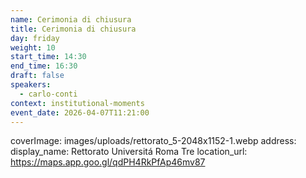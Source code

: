 ```yaml
---
name: Cerimonia di chiusura
title: Cerimonia di chiusura
day: friday
weight: 10
start_time: 14:30
end_time: 16:30
draft: false
speakers:
  - carlo-conti
context: institutional-moments
event_date: 2026-04-07T11:21:00
---
```

coverImage: images/uploads/rettorato_5-2048x1152-1.webp
address:
  display_name: Rettorato Universitá Roma Tre
  location_url: https://maps.app.goo.gl/qdPH4RkPfAp46mv87